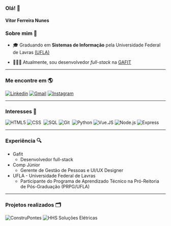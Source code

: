 ### Olá! 👋
#### Vítor Ferreira Nunes

### Sobre mim 🎒
 
- 🎓 Graduando em **Sistemas de Informação** pela Universidade Federal de Lavras [(UFLA)](https://www.ufla.br/)

- 👨🏽‍💻 Atualmente, sou desenvolvedor *full-stack* na [GAFIT](http://www.gafit.com.br)

---

### Me encontre em 🌎

[![Linkedin](https://img.shields.io/badge/-V%C3%ADtor%20Ferreira-22313f?style=flat-square&logo=Linkedin&logoColor=white&link=https://www.linkedin.com/in/fvitor/)](https://www.linkedin.com/in/fvitor/) 
[![Gmail](https://img.shields.io/badge/-vitorfnunes@gmail.com-22313f?style=flat-square&logo=Gmail&logoColor=white&link=mailto:vitorfnunes@gmail.com)](mailto:vitorfnunes@gmail.com)
[![Instagram](https://img.shields.io/badge/-V%C3%ADtor%20Ferreira-22313f?style=flat-square&logo=Instagram&logoColor=white&link=https://www.instagram.com/vi.torferreira)](https://www.instagram.com/vi.torferreira/)

---

### Interesses 👾

![HTML5](https://img.shields.io/badge/-HTML5-000000?style=flat&logo=html5)
![CSS](https://img.shields.io/badge/-CSS-05122A?style=flat&logo=CSS3&logoColor=1572B6)&nbsp;
![SQL](https://img.shields.io/badge/-SQL-000000?style=flat&logo=postgresql)
![Git](https://img.shields.io/badge/-Git-05122A?style=flat&logo=git)&nbsp;
![Python](https://img.shields.io/badge/-Python-555555?style=flat&logo=python)
![Vue.JS](https://img.shields.io/badge/-Vue.js-555555?style=flat&logo=vue.js)
![Node.js](https://img.shields.io/badge/-Node.js-555555?style=flat&logo=node.js)
![Express](https://img.shields.io/badge/-ExpressJS-555555?style=flat&logo=express)

---

### Experiência 🔍
* Gafit 
  * Desenvolvedor full-stack
* Comp Júnior
  * Gerente de Gestão de Pessoas e UI/UX Designer
* UFLA - Universidade Federal de Lavras
  * Participante do Programa de Aprendizado Técnico na Pró-Reitoria de Pós-Graduação (PRPG/UFLA)

---

### Projetos realizados 🗂

![ConstruPontes](https://github.com/vitorfn/minhavio-gcc259/construpontes.png)
![HHS Soluções Elétricas](https://github.com/vitorfn/minhavio-gcc259/hhs.png)
